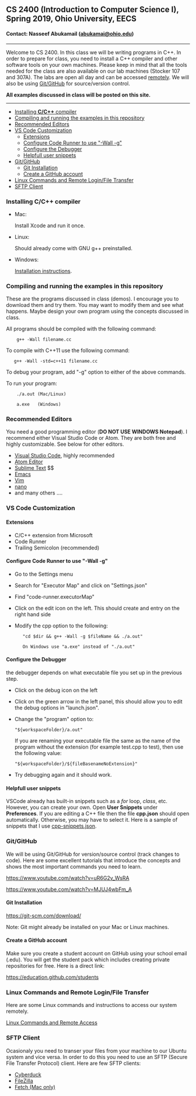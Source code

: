  ## CS 2400 (Introduction to Computer Science I), Spring 2019, Ohio University, EECS
 #### Contact: Nasseef Abukamail (abukamai@ohio.edu)

---

  Welcome to CS 2400. In this class we will be writing programs in C++. In order to prepare for class, you need to install a C++ compiler and other software tools on your own machines. Please keep in mind that all the tools needed for the class are also available on our lab machines (Stocker 107 and 307A). The labs are open all day and can be accessed [remotely](#linux-commands-and-remote-loginfile-transfer). We will also be using [Git/GitHub](#gitgithub) for source/version control. 

  **All examples discussed in class will be posted on this site.**
  
---
- [Installing **C/C++** compiler](#installing-cc-compiler)
- [Compiling and running the examples in this repository](#compiling-and-running-the-examples-in-this-repository)
- [Recommended Editors](#recommended-editors)
- [VS Code Customization](#vs-code-customization)
  - [Extensions](#extensions)
  - [Configure Code Runner to use "-Wall -g"](#configure-code-runner-to-use-%22-wall--g%22)
  - [Configure the Debugger](#configure-the-debugger)
  - [Helpfull user snippets](#helpfull-user-snippets)
- [Git/GitHub](#gitgithub)
  - [Git Installation](#git-installation)
  - [Create a GitHub account](#create-a-github-account)
- [Linux Commands and Remote Login/File Transfer](#linux-commands-and-remote-loginfile-transfer)
- [SFTP Client](#sftp-client)
### Installing **C/C++** compiler
* Mac: 

    Install Xcode and run it once.
* Linux:
    
    Should already come with GNU g++ preinstalled.

* Windows:

    [Installation instructions](docs/Installing-minGW.pdf).

### Compiling and running the examples in this repository
These are the programs discussed in class (demos). I encourage you to download them and try them. You may want to modify them and see what happens. Maybe design your own program using the concepts discussed in class.

All programs should be compiled with the following command:

```console
    g++ -Wall filename.cc
```
To compile with C++11 use the following command:

```console
   g++ -Wall -std=c++11 filename.cc
```

To debug your program, add "-g" option to either of the above commands.

To run your program:

```console
    ./a.out (Mac/Linux)

    a.exe   (Windows)
```

### Recommended Editors
You need a good programming editor (**DO NOT USE WINDOWS Notepad**). I recommend either Visual Studio Code or Atom. They are both free and highly customizable. See below for other editors.
* [Visual Studio Code](https://code.visualstudio.com/), highly recommended
* [Atom Editor](https://atom.io)
* [Sublime Text](https://www.sublimetext.com) $$
* [Emacs](https://www.gnu.org/software/emacs)
* [Vim](https://www.vim.org)
* [nano](https://www.nano-editor.org/)
* and many others ....
  
### VS Code Customization

#### Extensions
* C/C++ extension from Microsoft
* Code Runner
* Trailing Semicolon (recommended)

#### Configure Code Runner to use "-Wall -g"
* Go to the Settings menu
* Search for "Executor Map" and click on "Settings.json"
* Find "code-runner.executorMap"
* Click on the edit icon on the left. This should create and entry on the right hand side
* Modify the cpp option to the following:

         "cd $dir && g++ -Wall -g $fileName && ./a.out"
  
         On Windows use "a.exe" instead of "./a.out"

#### Configure the Debugger
   the debugger depends on what executable file you set up in the previous step.

   * Click on the debug icon on the left
   * Click on the green arrow in the left panel, this should allow you to edit the debug options in "launch.json".
   * Change the "program" option to:
  
         "${workspaceFolder}/a.out"

        If you are renaming your executable file the same as the name of the program without the extension (for example test.cpp to test), then use the following value:
  
         "${workspaceFolder}/${fileBasenameNoExtension}"

   * Try debugging again and it should work.

#### Helpfull user snippets
VSCode already has built-in snippets such as a *for* loop, *class*, etc. However, you can create your own. Open **User Snippets** under **Preferences**. If you are editing a C++ file then the file **cpp.json** should open automatically. Otherwise, you may have to select it. Here is a sample of snippets that I use [cpp-snippets.json](docs/cpp-snippets.json).

### Git/GitHub
We will be using Git/GitHub for version/source control (track changes to code). Here are some excellent tutorials that introduce the concepts and shows the most important commands you need to learn.

https://www.youtube.com/watch?v=uR6G2v_WsRA

https://www.youtube.com/watch?v=MJUJ4wbFm_A

#### Git Installation

https://git-scm.com/download/

Note: Git might already be installed on your Mac or Linux machines.

#### Create a GitHub account

Make sure you create a student account on GitHub using your school email (.edu). You will get the student pack which includes creating private repositories for free. Here is a direct link:

https://education.github.com/students

### Linux Commands and Remote Login/File Transfer
Here are some Linux commands and instructions to access our system remotely.

[Linux Commands and Remote Access](docs/linux.pdf)

### SFTP Client
Ocasionaly you need to transer your files from your machine to our Ubuntu system and vice versa. In order to do this you need to use an SFTP (Secure File Transfer Protocol) client. Here are few SFTP clients:
* [Cyberduck](https://cyberduck.io/)
* [FileZilla](https://filezilla-project.org/)
* [Fetch (Mac only)](https://fetchsoftworks.com/)
  
